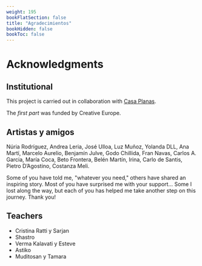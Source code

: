 ```yaml
---
weight: 195
bookFlatSection: false
title: "Agradecimientos"
bookHidden: false
bookToc: false
---
```


# Acknowledgments

## Institutional

This project is carried out in collaboration with [Casa Planas](https://casaplanas.org/).

The _first part_ was funded by Creative Europe.

## Artistas y amigos

Núria Rodríguez, Andrea Leria, José Ulloa, Luz Muñoz, Yolanda DLL, Ana Martí, Marcelo Aurelio, Benjamín Julve, Godo
Chillida, Fran Navas, Carlos A. Garcia, María Coca, Beto Frontera, Belén Martín, Irina, Carlo de Santis, Pietro
D’Agostino, Costanza Meli.

Some of you have told me, "whatever you need," others have shared an inspiring story. Most of you have surprised me with
your support... Some I lost along the way, but each of you has helped me take another step on this journey. Thank you!

## Teachers

- Cristina Ratti y Sarjan
- Shastro
- Verma Kalavati y Esteve
- Astiko
- Muditosan y Tamara


